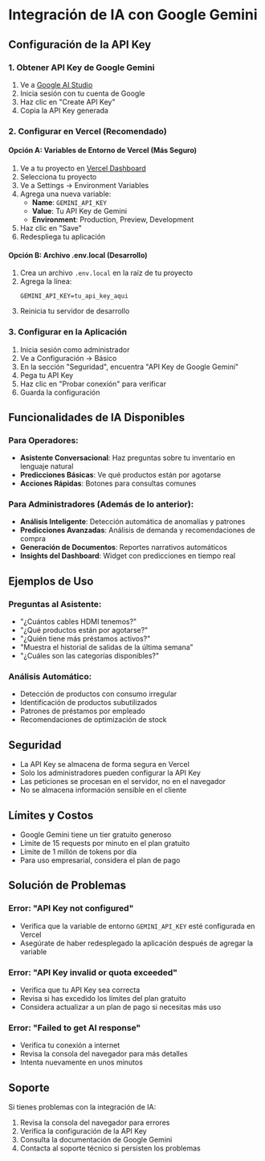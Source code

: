 # Integración de IA con Google Gemini

## Configuración de la API Key

### 1. Obtener API Key de Google Gemini

1. Ve a [Google AI Studio](https://makersuite.google.com/app/apikey)
2. Inicia sesión con tu cuenta de Google
3. Haz clic en "Create API Key"
4. Copia la API Key generada

### 2. Configurar en Vercel (Recomendado)

#### Opción A: Variables de Entorno de Vercel (Más Seguro)

1. Ve a tu proyecto en [Vercel Dashboard](https://vercel.com/dashboard)
2. Selecciona tu proyecto
3. Ve a Settings → Environment Variables
4. Agrega una nueva variable:
   - **Name**: `GEMINI_API_KEY`
   - **Value**: Tu API Key de Gemini
   - **Environment**: Production, Preview, Development
5. Haz clic en "Save"
6. Redespliega tu aplicación

#### Opción B: Archivo .env.local (Desarrollo)

1. Crea un archivo `.env.local` en la raíz de tu proyecto
2. Agrega la línea:
   ```
   GEMINI_API_KEY=tu_api_key_aqui
   ```
3. Reinicia tu servidor de desarrollo

### 3. Configurar en la Aplicación

1. Inicia sesión como administrador
2. Ve a Configuración → Básico
3. En la sección "Seguridad", encuentra "API Key de Google Gemini"
4. Pega tu API Key
5. Haz clic en "Probar conexión" para verificar
6. Guarda la configuración

## Funcionalidades de IA Disponibles

### Para Operadores:
- **Asistente Conversacional**: Haz preguntas sobre tu inventario en lenguaje natural
- **Predicciones Básicas**: Ve qué productos están por agotarse
- **Acciones Rápidas**: Botones para consultas comunes

### Para Administradores (Además de lo anterior):
- **Análisis Inteligente**: Detección automática de anomalías y patrones
- **Predicciones Avanzadas**: Análisis de demanda y recomendaciones de compra
- **Generación de Documentos**: Reportes narrativos automáticos
- **Insights del Dashboard**: Widget con predicciones en tiempo real

## Ejemplos de Uso

### Preguntas al Asistente:
- "¿Cuántos cables HDMI tenemos?"
- "¿Qué productos están por agotarse?"
- "¿Quién tiene más préstamos activos?"
- "Muestra el historial de salidas de la última semana"
- "¿Cuáles son las categorías disponibles?"

### Análisis Automático:
- Detección de productos con consumo irregular
- Identificación de productos subutilizados
- Patrones de préstamos por empleado
- Recomendaciones de optimización de stock

## Seguridad

- La API Key se almacena de forma segura en Vercel
- Solo los administradores pueden configurar la API Key
- Las peticiones se procesan en el servidor, no en el navegador
- No se almacena información sensible en el cliente

## Límites y Costos

- Google Gemini tiene un tier gratuito generoso
- Límite de 15 requests por minuto en el plan gratuito
- Límite de 1 millón de tokens por día
- Para uso empresarial, considera el plan de pago

## Solución de Problemas

### Error: "API Key not configured"
- Verifica que la variable de entorno `GEMINI_API_KEY` esté configurada en Vercel
- Asegúrate de haber redesplegado la aplicación después de agregar la variable

### Error: "API Key invalid or quota exceeded"
- Verifica que tu API Key sea correcta
- Revisa si has excedido los límites del plan gratuito
- Considera actualizar a un plan de pago si necesitas más uso

### Error: "Failed to get AI response"
- Verifica tu conexión a internet
- Revisa la consola del navegador para más detalles
- Intenta nuevamente en unos minutos

## Soporte

Si tienes problemas con la integración de IA:
1. Revisa la consola del navegador para errores
2. Verifica la configuración de la API Key
3. Consulta la documentación de Google Gemini
4. Contacta al soporte técnico si persisten los problemas
